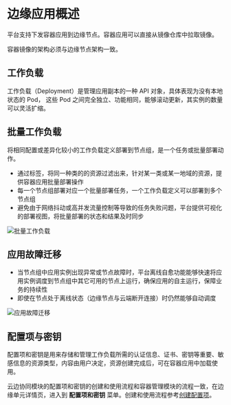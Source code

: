 # 边缘应用概述

平台支持下发容器应用到边缘节点。容器应用可以直接从镜像仓库中拉取镜像。

容器镜像的架构必须与边缘节点架构一致。

## 工作负载

工作负载（Deployment）是管理应用副本的一种 API 对象，具体表现为没有本地状态的 Pod，
这些 Pod 之间完全独立、功能相同，能够滚动更新，其实例的数量可以灵活扩缩。

## 批量工作负载

将相同配置或差异化较小的工作负载定义部署到节点组，是一个任务或批量部署动作。

- 通过标签，将同一种类的的资源过滤出来，针对某一类或某一地域的资源，提供容器应用批量部署操作
- 每一个节点组部署对应一个批量部署任务，一个工作负载定义可以部署到多个节点组
- 避免由于网络抖动或高并发流量控制等导致的任务失败问题，平台提供可视化的部署视图，将批量部署的状态和结果及时同步

![批量工作负载](https://docs.daocloud.io/daocloud-docs-images/docs/zh/docs/kant/images/overview-app-01.png)

## 应用故障迁移

- 当节点组中应用实例出现异常或节点故障时，平台离线自愈功能能够快速将应用实例调度到节点组中其它可用的节点上运行，确保应用的自主运行，保障业务的持续性
- 即使在节点处于离线状态（边缘节点与云端断开连接）时仍然能够自动调度

![应用故障迁移](https://docs.daocloud.io/daocloud-docs-images/docs/zh/docs/kant/images/overview-app-02.png)

## 配置项与密钥

配置项和密钥是用来存储和管理工作负载所需的认证信息、证书、密钥等重要、敏感信息的资源类型，内容由用户决定，资源创建完成后，可在容器应用中加载使用。

云边协同模块的配置项和密钥的创建和使用流程和容器管理模块的流程一致，在边缘单元详情页，进入到 __配置项和密钥__ 菜单。创建和使用流程参考[创建配置项](../../../kpanda/user-guide/configmaps-secrets/create-configmap.md)。

